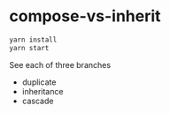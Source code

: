 # compose-vs-inherit

```bash
yarn install
yarn start
```

See each of three branches
- duplicate
- inheritance
- cascade
